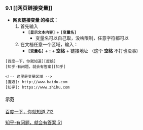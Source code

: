 ### 9.1 [[网页链接变量]]

- **网页链接变量 的格式：**
    1. 首先输入
        - **`[显示文本内容]`** + **`[变量名]`**
            - 变量名可以自己取，没啥限制，任意字符都可以
    2. 在文档任意一个区域，输入：
        - **`[变量名]`** + **:** + **空格** + 链接地址 （这个 **空格** 不打也没事)

```
[百度一下，你就知道][度娘]
[知乎-有问题，就会有答案][知乎]

<!-- 这里是变量区域 -->
[度娘]: http://www.baidu.com 
[知乎]: https://www.zhihu.com    
```

#### 示范

[百度一下，你就知道 712](http://www.baidu.com/)

[知乎-有问题，就会有答案 51](https://www.zhihu.com/)
